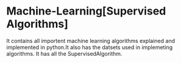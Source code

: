 # Machine-Learning[Supervised Algorithms]
   It contains all importent machine learning algorithms explained and implemented in python.It also has the datsets used in implemeting algorithms.
It has all the SupervisedAlgorithm.
